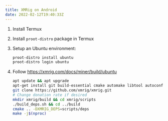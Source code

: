 ```yaml
---
title: XMRig on Android
date: 2022-02-12T19:40:33Z
---
```


1. Install Termux
2. Install `proot-distro` package in Termux
3. Setup an Ubuntu environment:

   ```bash
   proot-distro install ubuntu
   proot-distro login ubuntu
   ```

4. Follow https://xmrig.com/docs/miner/build/ubuntu

   ```bash
   apt update && apt upgrade
   apt-get install git build-essential cmake automake libtool autoconf
   git clone https://github.com/xmrig/xmrig.git
   # Change donation rate if desired
   mkdir xmrig/build && cd xmrig/scripts
   ./build_deps.sh && cd ../build
   cmake .. -DXMRIG_DEPS=scripts/deps
   make -j$(nproc)
   ```
